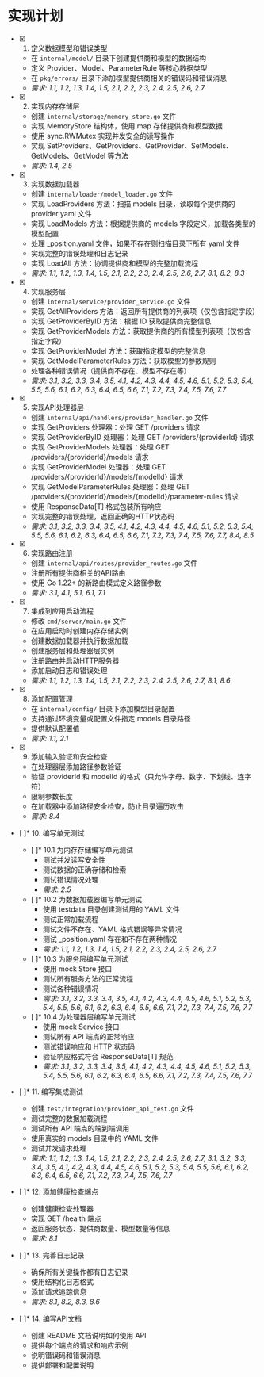 # 实现计划

- [x] 1. 定义数据模型和错误类型
  - 在 `internal/model/` 目录下创建提供商和模型的数据结构
  - 定义 Provider、Model、ParameterRule 等核心数据类型
  - 在 `pkg/errors/` 目录下添加模型提供商相关的错误码和错误消息
  - _需求: 1.1, 1.2, 1.3, 1.4, 1.5, 2.1, 2.2, 2.3, 2.4, 2.5, 2.6, 2.7_

- [x] 2. 实现内存存储层
  - 创建 `internal/storage/memory_store.go` 文件
  - 实现 MemoryStore 结构体，使用 map 存储提供商和模型数据
  - 使用 sync.RWMutex 实现并发安全的读写操作
  - 实现 SetProviders、GetProviders、GetProvider、SetModels、GetModels、GetModel 等方法
  - _需求: 1.4, 2.5_

- [x] 3. 实现数据加载器
  - 创建 `internal/loader/model_loader.go` 文件
  - 实现 LoadProviders 方法：扫描 models 目录，读取每个提供商的 provider yaml 文件
  - 实现 LoadModels 方法：根据提供商的 models 字段定义，加载各类型的模型配置
  - 处理 _position.yaml 文件，如果不存在则扫描目录下所有 yaml 文件
  - 实现完整的错误处理和日志记录
  - 实现 LoadAll 方法：协调提供商和模型的完整加载流程
  - _需求: 1.1, 1.2, 1.3, 1.4, 1.5, 2.1, 2.2, 2.3, 2.4, 2.5, 2.6, 2.7, 8.1, 8.2, 8.3_

- [x] 4. 实现服务层
  - 创建 `internal/service/provider_service.go` 文件
  - 实现 GetAllProviders 方法：返回所有提供商的列表项（仅包含指定字段）
  - 实现 GetProviderByID 方法：根据 ID 获取提供商完整信息
  - 实现 GetProviderModels 方法：获取提供商的所有模型列表项（仅包含指定字段）
  - 实现 GetProviderModel 方法：获取指定模型的完整信息
  - 实现 GetModelParameterRules 方法：获取模型的参数规则
  - 处理各种错误情况（提供商不存在、模型不存在等）
  - _需求: 3.1, 3.2, 3.3, 3.4, 3.5, 4.1, 4.2, 4.3, 4.4, 4.5, 4.6, 5.1, 5.2, 5.3, 5.4, 5.5, 5.6, 6.1, 6.2, 6.3, 6.4, 6.5, 6.6, 7.1, 7.2, 7.3, 7.4, 7.5, 7.6, 7.7_

- [x] 5. 实现API处理器层
  - 创建 `internal/api/handlers/provider_handler.go` 文件
  - 实现 GetProviders 处理器：处理 GET /providers 请求
  - 实现 GetProviderByID 处理器：处理 GET /providers/{providerId} 请求
  - 实现 GetProviderModels 处理器：处理 GET /providers/{providerId}/models 请求
  - 实现 GetProviderModel 处理器：处理 GET /providers/{providerId}/models/{modelId} 请求
  - 实现 GetModelParameterRules 处理器：处理 GET /providers/{providerId}/models/{modelId}/parameter-rules 请求
  - 使用 ResponseData[T] 格式包装所有响应
  - 实现完整的错误处理，返回正确的HTTP状态码
  - _需求: 3.1, 3.2, 3.3, 3.4, 3.5, 4.1, 4.2, 4.3, 4.4, 4.5, 4.6, 5.1, 5.2, 5.3, 5.4, 5.5, 5.6, 6.1, 6.2, 6.3, 6.4, 6.5, 6.6, 7.1, 7.2, 7.3, 7.4, 7.5, 7.6, 7.7, 8.4, 8.5_

- [x] 6. 实现路由注册
  - 创建 `internal/api/routes/provider_routes.go` 文件
  - 注册所有提供商相关的API路由
  - 使用 Go 1.22+ 的新路由模式定义路径参数
  - _需求: 3.1, 4.1, 5.1, 6.1, 7.1_

- [x] 7. 集成到应用启动流程
  - 修改 `cmd/server/main.go` 文件
  - 在应用启动时创建内存存储实例
  - 创建数据加载器并执行数据加载
  - 创建服务层和处理器层实例
  - 注册路由并启动HTTP服务器
  - 添加启动日志和错误处理
  - _需求: 1.1, 1.2, 1.3, 1.4, 1.5, 2.1, 2.2, 2.3, 2.4, 2.5, 2.6, 2.7, 8.1, 8.6_

- [x] 8. 添加配置管理
  - 在 `internal/config/` 目录下添加模型目录配置
  - 支持通过环境变量或配置文件指定 models 目录路径
  - 提供默认配置值
  - _需求: 1.1, 2.1_

- [x] 9. 添加输入验证和安全检查
  - 在处理器层添加路径参数验证
  - 验证 providerId 和 modelId 的格式（只允许字母、数字、下划线、连字符）
  - 限制参数长度
  - 在加载器中添加路径安全检查，防止目录遍历攻击
  - _需求: 8.4_

- [ ]* 10. 编写单元测试
  - [ ]* 10.1 为内存存储编写单元测试
    - 测试并发读写安全性
    - 测试数据的正确存储和检索
    - 测试错误情况处理
    - _需求: 2.5_
  - [ ]* 10.2 为数据加载器编写单元测试
    - 使用 testdata 目录创建测试用的 YAML 文件
    - 测试正常加载流程
    - 测试文件不存在、YAML 格式错误等异常情况
    - 测试 _position.yaml 存在和不存在两种情况
    - _需求: 1.1, 1.2, 1.3, 1.4, 1.5, 2.1, 2.2, 2.3, 2.4, 2.5, 2.6, 2.7_
  - [ ]* 10.3 为服务层编写单元测试
    - 使用 mock Store 接口
    - 测试所有服务方法的正常流程
    - 测试各种错误情况
    - _需求: 3.1, 3.2, 3.3, 3.4, 3.5, 4.1, 4.2, 4.3, 4.4, 4.5, 4.6, 5.1, 5.2, 5.3, 5.4, 5.5, 5.6, 6.1, 6.2, 6.3, 6.4, 6.5, 6.6, 7.1, 7.2, 7.3, 7.4, 7.5, 7.6, 7.7_
  - [ ]* 10.4 为处理器层编写单元测试
    - 使用 mock Service 接口
    - 测试所有 API 端点的正常响应
    - 测试错误响应和 HTTP 状态码
    - 验证响应格式符合 ResponseData[T] 规范
    - _需求: 3.1, 3.2, 3.3, 3.4, 3.5, 4.1, 4.2, 4.3, 4.4, 4.5, 4.6, 5.1, 5.2, 5.3, 5.4, 5.5, 5.6, 6.1, 6.2, 6.3, 6.4, 6.5, 6.6, 7.1, 7.2, 7.3, 7.4, 7.5, 7.6, 7.7_

- [ ]* 11. 编写集成测试
  - 创建 `test/integration/provider_api_test.go` 文件
  - 测试完整的数据加载流程
  - 测试所有 API 端点的端到端调用
  - 使用真实的 models 目录中的 YAML 文件
  - 测试并发请求处理
  - _需求: 1.1, 1.2, 1.3, 1.4, 1.5, 2.1, 2.2, 2.3, 2.4, 2.5, 2.6, 2.7, 3.1, 3.2, 3.3, 3.4, 3.5, 4.1, 4.2, 4.3, 4.4, 4.5, 4.6, 5.1, 5.2, 5.3, 5.4, 5.5, 5.6, 6.1, 6.2, 6.3, 6.4, 6.5, 6.6, 7.1, 7.2, 7.3, 7.4, 7.5, 7.6, 7.7_

- [ ]* 12. 添加健康检查端点
  - 创建健康检查处理器
  - 实现 GET /health 端点
  - 返回服务状态、提供商数量、模型数量等信息
  - _需求: 8.1_

- [ ]* 13. 完善日志记录
  - 确保所有关键操作都有日志记录
  - 使用结构化日志格式
  - 添加请求追踪信息
  - _需求: 8.1, 8.2, 8.3, 8.6_

- [ ]* 14. 编写API文档
  - 创建 README 文档说明如何使用 API
  - 提供每个端点的请求和响应示例
  - 说明错误码和错误消息
  - 提供部署和配置说明
